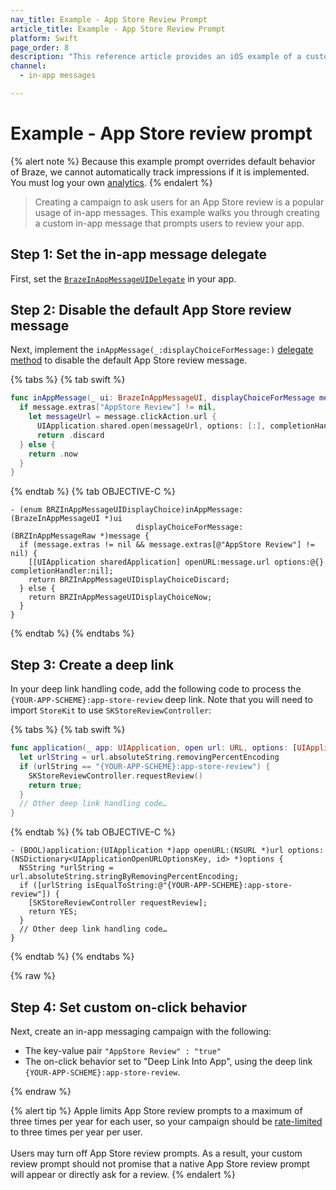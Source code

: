 ```yaml
---
nav_title: Example - App Store Review Prompt
article_title: Example - App Store Review Prompt
platform: Swift
page_order: 8
description: "This reference article provides an iOS example of a custom in-app message to prompt users to provide review for your app."
channel:
  - in-app messages

---
```


# Example - App Store review prompt

{% alert note %}
Because this example prompt overrides default behavior of Braze, we cannot automatically track impressions if it is implemented. You must log your own [analytics]({{site.baseurl}}/developer_guide/platform_integration_guides/swift/in-app_messaging/customization/handling_in_app_display/#logging-impressions-and-clicks).
{% endalert %}

> Creating a campaign to ask users for an App Store review is a popular usage of in-app messages. This example walks you through creating a custom in-app message that prompts users to review your app.

## Step 1: Set the in-app message delegate
First, set the [`BrazeInAppMessageUIDelegate`][1] in your app. 

## Step 2: Disable the default App Store review message
Next, implement the `inAppMessage(_:displayChoiceForMessage:)` [delegate method](https://braze-inc.github.io/braze-swift-sdk/documentation/brazeui/brazeinappmessageuidelegate/inappmessage(_:displaychoiceformessage:)-9w1nb) to disable the default App Store review message.

{% tabs %}
{% tab swift %}

```swift
func inAppMessage(_ ui: BrazeInAppMessageUI, displayChoiceForMessage message: Braze.InAppMessage) -> BrazeInAppMessageUI.DisplayChoice {
  if message.extras["AppStore Review"] != nil,
    let messageUrl = message.clickAction.url {
      UIApplication.shared.open(messageUrl, options: [:], completionHandler: nil)
      return .discard
  } else {
    return .now
  }
}
```

{% endtab %}
{% tab OBJECTIVE-C %}

```objc
- (enum BRZInAppMessageUIDisplayChoice)inAppMessage:(BrazeInAppMessageUI *)ui
                            displayChoiceForMessage:(BRZInAppMessageRaw *)message {
  if (message.extras != nil && message.extras[@"AppStore Review"] != nil) {
    [[UIApplication sharedApplication] openURL:message.url options:@{} completionHandler:nil];
    return BRZInAppMessageUIDisplayChoiceDiscard;
  } else {
    return BRZInAppMessageUIDisplayChoiceNow;
  }
}
```

{% endtab %}
{% endtabs %}

## Step 3: Create a deep link
In your deep link handling code, add the following code to process the `{YOUR-APP-SCHEME}:app-store-review` deep link. Note that you will need to import `StoreKit` to use `SKStoreReviewController`:

{% tabs %}
{% tab swift %}

```swift
func application(_ app: UIApplication, open url: URL, options: [UIApplicationOpenURLOptionsKey : Any] = [:]) -> Bool {
  let urlString = url.absoluteString.removingPercentEncoding
  if (urlString == "{YOUR-APP-SCHEME}:app-store-review") {
    SKStoreReviewController.requestReview()
    return true;
  }
  // Other deep link handling code…
}
```

{% endtab %}
{% tab OBJECTIVE-C %}

```objc
- (BOOL)application:(UIApplication *)app openURL:(NSURL *)url options:(NSDictionary<UIApplicationOpenURLOptionsKey, id> *)options {
  NSString *urlString = url.absoluteString.stringByRemovingPercentEncoding;
  if ([urlString isEqualToString:@"{YOUR-APP-SCHEME}:app-store-review"]) {
    [SKStoreReviewController requestReview];
    return YES;
  }
  // Other deep link handling code…
}
```

{% endtab %}
{% endtabs %}

{% raw %}

## Step 4: Set custom on-click behavior

Next, create an in-app messaging campaign with the following:

- The key-value pair `"AppStore Review" : "true"`
- The on-click behavior set to "Deep Link Into App", using the deep link `{YOUR-APP-SCHEME}:app-store-review`.

{% endraw %}

{% alert tip %}
Apple limits App Store review prompts to a maximum of three times per year for each user, so your campaign should be [rate-limited]({{site.baseurl}}/user_guide/engagement_tools/campaigns/building_campaigns/rate-limiting/) to three times per year per user.<br><br>Users may turn off App Store review prompts. As a result, your custom review prompt should not promise that a native App Store review prompt will appear or directly ask for a review.
{% endalert %}

[1]: {{site.baseurl}}/developer_guide/platform_integration_guides/swift/in-app_messaging/customization/setting_delegates/
